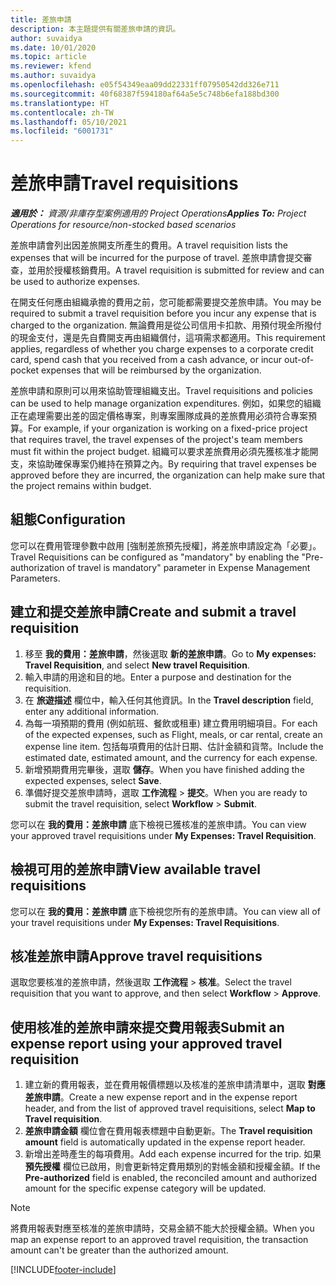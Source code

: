 ```yaml
---
title: 差旅申請
description: 本主題提供有關差旅申請的資訊。
author: suvaidya
ms.date: 10/01/2020
ms.topic: article
ms.reviewer: kfend
ms.author: suvaidya
ms.openlocfilehash: e05f54349eaa09dd22331ff07950542dd326e711
ms.sourcegitcommit: 40f68387f594180af64a5e5c748b6efa188bd300
ms.translationtype: HT
ms.contentlocale: zh-TW
ms.lasthandoff: 05/10/2021
ms.locfileid: "6001731"
---
```

# <a name="travel-requisitions"></a><span data-ttu-id="d177b-103">差旅申請</span><span class="sxs-lookup"><span data-stu-id="d177b-103">Travel requisitions</span></span>

<span data-ttu-id="d177b-104">_**適用於：** 資源/非庫存型案例適用的 Project Operations_</span><span class="sxs-lookup"><span data-stu-id="d177b-104">_**Applies To:** Project Operations for resource/non-stocked based scenarios_</span></span>

<span data-ttu-id="d177b-105">差旅申請會列出因差旅開支所產生的費用。</span><span class="sxs-lookup"><span data-stu-id="d177b-105">A travel requisition lists the expenses that will be incurred for the purpose of travel.</span></span> <span data-ttu-id="d177b-106">差旅申請會提交審查，並用於授權核銷費用。</span><span class="sxs-lookup"><span data-stu-id="d177b-106">A travel requisition is submitted for review and can be used to authorize expenses.</span></span>

<span data-ttu-id="d177b-107">在開支任何應由組織承擔的費用之前，您可能都需要提交差旅申請。</span><span class="sxs-lookup"><span data-stu-id="d177b-107">You may be required to submit a travel requisition before you incur any expense that is charged to the organization.</span></span> <span data-ttu-id="d177b-108">無論費用是從公司信用卡扣款、用預付現金所撥付的現金支付，還是先自費開支再由組織償付，這項需求都適用。</span><span class="sxs-lookup"><span data-stu-id="d177b-108">This requirement applies, regardless of whether you charge expenses to a corporate credit card, spend cash that you received from a cash advance, or incur out-of-pocket expenses that will be reimbursed by the organization.</span></span>

<span data-ttu-id="d177b-109">差旅申請和原則可以用來協助管理組織支出。</span><span class="sxs-lookup"><span data-stu-id="d177b-109">Travel requisitions and policies can be used to help manage organization expenditures.</span></span> <span data-ttu-id="d177b-110">例如，如果您的組織正在處理需要出差的固定價格專案，則專案團隊成員的差旅費用必須符合專案預算。</span><span class="sxs-lookup"><span data-stu-id="d177b-110">For example, if your organization is working on a fixed-price project that requires travel, the travel expenses of the project's team members must fit within the project budget.</span></span> <span data-ttu-id="d177b-111">組織可以要求差旅費用必須先獲核准才能開支，來協助確保專案仍維持在預算之內。</span><span class="sxs-lookup"><span data-stu-id="d177b-111">By requiring that travel expenses be approved before they are incurred, the organization can help make sure that the project remains within budget.</span></span>

## <a name="configuration"></a><span data-ttu-id="d177b-112">組態</span><span class="sxs-lookup"><span data-stu-id="d177b-112">Configuration</span></span> 

<span data-ttu-id="d177b-113">您可以在費用管理參數中啟用 [強制差旅預先授權]，將差旅申請設定為「必要」。</span><span class="sxs-lookup"><span data-stu-id="d177b-113">Travel Requisitions can be configured as "mandatory" by enabling the "Pre-authorization of travel is mandatory" parameter in Expense Management Parameters.</span></span> 

## <a name="create-and-submit-a-travel-requisition"></a><span data-ttu-id="d177b-114">建立和提交差旅申請</span><span class="sxs-lookup"><span data-stu-id="d177b-114">Create and submit a travel requisition</span></span>

1. <span data-ttu-id="d177b-115">移至 **我的費用：差旅申請**，然後選取 **新的差旅申請**。</span><span class="sxs-lookup"><span data-stu-id="d177b-115">Go to **My expenses: Travel Requisition**, and select **New travel Requisition**.</span></span>
2. <span data-ttu-id="d177b-116">輸入申請的用途和目的地。</span><span class="sxs-lookup"><span data-stu-id="d177b-116">Enter a purpose and destination for the requisition.</span></span>
3. <span data-ttu-id="d177b-117">在 **旅遊描述** 欄位中，輸入任何其他資訊。</span><span class="sxs-lookup"><span data-stu-id="d177b-117">In the  **Travel description** field, enter any additional information.</span></span> 
4. <span data-ttu-id="d177b-118">為每一項預期的費用 (例如航班、餐飲或租車) 建立費用明細項目。</span><span class="sxs-lookup"><span data-stu-id="d177b-118">For each of the expected expenses, such as Flight, meals, or car rental, create an expense line item.</span></span> <span data-ttu-id="d177b-119">包括每項費用的估計日期、估計金額和貨幣。</span><span class="sxs-lookup"><span data-stu-id="d177b-119">Include the estimated date, estimated amount, and the currency for each expense.</span></span> 
5. <span data-ttu-id="d177b-120">新增預期費用完畢後，選取 **儲存**。</span><span class="sxs-lookup"><span data-stu-id="d177b-120">When you have finished adding the expected expenses, select **Save**.</span></span>
6. <span data-ttu-id="d177b-121">準備好提交差旅申請時，選取 **工作流程** > **提交**。</span><span class="sxs-lookup"><span data-stu-id="d177b-121">When you are ready to submit the travel requisition, select **Workflow** > **Submit**.</span></span>

<span data-ttu-id="d177b-122">您可以在 **我的費用：差旅申請** 底下檢視已獲核准的差旅申請。</span><span class="sxs-lookup"><span data-stu-id="d177b-122">You can view your approved travel requisitions under **My Expenses: Travel Requisition**.</span></span> 

## <a name="view-available-travel-requisitions"></a><span data-ttu-id="d177b-123">檢視可用的差旅申請</span><span class="sxs-lookup"><span data-stu-id="d177b-123">View available travel requisitions</span></span>

<span data-ttu-id="d177b-124">您可以在 **我的費用：差旅申請** 底下檢視您所有的差旅申請。</span><span class="sxs-lookup"><span data-stu-id="d177b-124">You can view all of your travel requisitions under **My Expenses: Travel Requisitions**.</span></span>

## <a name="approve-travel-requisitions"></a><span data-ttu-id="d177b-125">核准差旅申請</span><span class="sxs-lookup"><span data-stu-id="d177b-125">Approve travel requisitions</span></span>

<span data-ttu-id="d177b-126">選取您要核准的差旅申請，然後選取 **工作流程** > **核准**。</span><span class="sxs-lookup"><span data-stu-id="d177b-126">Select the travel requisition that you want to approve, and then select **Workflow** > **Approve**.</span></span>  

## <a name="submit-an-expense-report-using-your-approved-travel-requisition"></a><span data-ttu-id="d177b-127">使用核准的差旅申請來提交費用報表</span><span class="sxs-lookup"><span data-stu-id="d177b-127">Submit an expense report using your approved travel requisition</span></span>

1. <span data-ttu-id="d177b-128">建立新的費用報表，並在費用報價標題以及核准的差旅申請清單中，選取 **對應差旅申請**。</span><span class="sxs-lookup"><span data-stu-id="d177b-128">Create a new expense report and in the expense report header, and from the list of approved travel requisitions, select **Map to Travel requisition**.</span></span>
2. <span data-ttu-id="d177b-129">**差旅申請金額** 欄位會在費用報表標題中自動更新。</span><span class="sxs-lookup"><span data-stu-id="d177b-129">The **Travel requisition amount** field is automatically updated in the expense report header.</span></span>
3. <span data-ttu-id="d177b-130">新增出差時產生的每項費用。</span><span class="sxs-lookup"><span data-stu-id="d177b-130">Add each expense incurred for the trip.</span></span> <span data-ttu-id="d177b-131">如果 **預先授權** 欄位已啟用，則會更新特定費用類別的對帳金額和授權金額。</span><span class="sxs-lookup"><span data-stu-id="d177b-131">If the **Pre-authorized** field is enabled, the reconciled amount and authorized amount for the specific expense category will be updated.</span></span>

> [!NOTE]
> <span data-ttu-id="d177b-132">將費用報表對應至核准的差旅申請時，交易金額不能大於授權金額。</span><span class="sxs-lookup"><span data-stu-id="d177b-132">When you map an expense report to an approved travel requisition, the transaction amount can't be greater than the authorized amount.</span></span> 


[!INCLUDE[footer-include](../includes/footer-banner.md)]